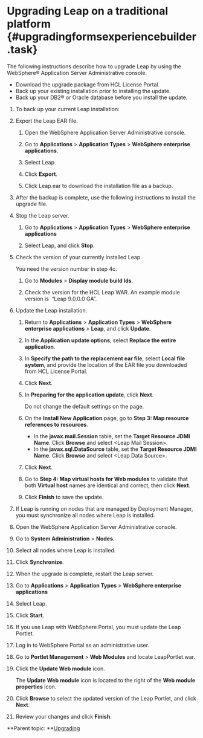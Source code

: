 # Upgrading Leap on a traditional platform {#upgradingformsexperiencebuilder .task}

The following instructions describe how to upgrade Leap by using the WebSphere® Application Server Administrative console.

-   Download the upgrade package from HCL License Portal.
-   Back up your existing installation prior to installing the update.
-   Back up your DB2® or Oracle database before you install the update.

1.  To back up your current Leap installation:
2.  Export the Leap EAR file.

    1.  Open the WebSphere Application Server Administrative console.

    2.  Go to **Applications** \> **Application Types** \> **WebSphere enterprise applications**.

    3.  Select Leap.

    4.  Click **Export**.

    5.  Click Leap.ear to download the installation file as a backup.

3.  After the backup is complete, use the following instructions to install the upgrade file.

4.  Stop the Leap server.

    1.  Go to **Applications** \> **Application Types** \> **WebSphere enterprise applications**

    2.  Select Leap, and click **Stop**.

5.  Check the version of your currently installed Leap.

    You need the version number in step 4c.

    1.  Go to **Modules** \> **Display module build Ids**.

    2.  Check the version for the HCL Leap WAR. An example module version is  “Leap 9.0.0.0 GA”.

6.  Update the Leap installation.

    1.  Return to **Applications** \> **Application Types** \> **WebSphere enterprise applications** \> **Leap**, and click **Update**.

    2.  In the **Application update options**, select **Replace the entire application**.

    3.  In **Specify the path to the replacement ear file**, select **Local file system**, and provide the location of the EAR file you downloaded from HCL License Portal.

    4.  Click **Next**.

    5.  In **Preparing for the application update**, click **Next**.

        Do not change the default settings on the page.

    6.  On the **Install New Application** page, go to **Step 3: Map resource references to resources**.

        -   In the **javax.mail.Session** table, set the **Target Resource JDMI Name**. Click **Browse** and select <Leap Mail Session\>.
        -   In the **javax.sql.DataSource** table, set the **Target Resource JDMI Name**. Click **Browse** and select <Leap Data Source\>.
    7.  Click **Next**.

    8.  Go to **Step 4: Map virtual hosts for Web modules** to validate that both **Virtual host** names are identical and correct, then click **Next**.

    9.  Click **Finish** to save the update.

7.  If Leap is running on nodes that are managed by Deployment Manager, you must synchronize all nodes where Leap is installed.

8.  Open the WebSphere Application Server Administrative console.

9.  Go to **System Administration** \> **Nodes**.

10. Select all nodes where Leap is installed.

11. Click **Synchronize**.

12. When the upgrade is complete, restart the Leap server.

13. Go to **Applications** \> **Application Types** \> **WebSphere enterprise applications**

14. Select Leap.

15. Click **Start**.

16. If you use Leap with WebSphere Portal, you must update the Leap Portlet.
17. Log in to WebSphere Portal as an administrative user.

18. Go to **Portlet Management** \> **Web Modules** and locate LeapPortlet.war.

19. Click the **Update Web module** icon.

    The **Update Web module** icon is located to the right of the **Web module properties** icon.

20. Click **Browse** to select the updated version of the Leap Portlet, and click **Next**.

21. Review your changes and click **Finish**.


**Parent topic: **[Upgrading](upgradingleap_sec.md)

